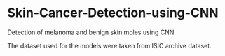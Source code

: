 # Skin-Cancer-Detection-using-CNN
Detection of melanoma and benign skin moles using CNN


The dataset used for the models were taken from ISIC archive dataset.
